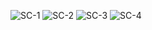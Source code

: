 ![SC-1](https://gist.github.com/user-attachments/assets/b9657ed9-60e9-4dff-8747-f4b24899cc4d)
![SC-2](https://gist.github.com/user-attachments/assets/e47746aa-d416-4a32-bf7a-81fc9e4da9d7)
![SC-3](https://gist.github.com/user-attachments/assets/3ae33775-b878-4fd3-aa94-54afc7731656)
![SC-4](https://gist.github.com/user-attachments/assets/d5717d37-9911-44c0-9b0f-7912b0a51a0c)
